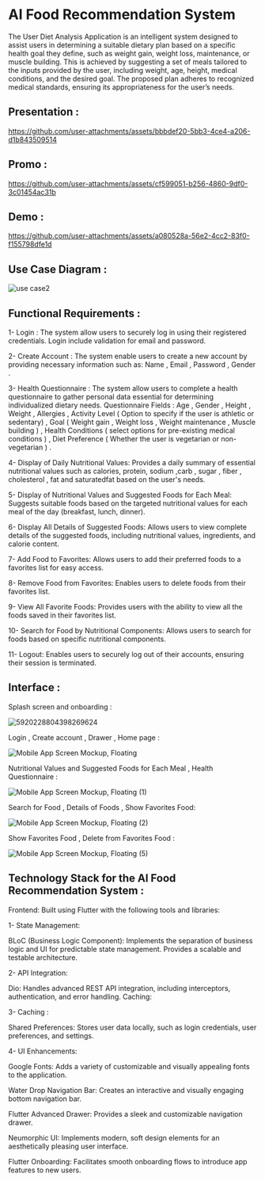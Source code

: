 # AI Food Recommendation System

The User Diet Analysis Application is an intelligent system designed to assist users in determining a suitable dietary plan based on a specific health goal they define, such as weight gain, weight loss, maintenance, or muscle building. This is achieved by suggesting a set of meals tailored to the inputs provided by the user, including weight, age, height, medical conditions, and the desired goal. The proposed plan adheres to recognized medical standards, ensuring its appropriateness for the user’s needs.

## Presentation :

https://github.com/user-attachments/assets/bbbdef20-5bb3-4ce4-a206-d1b843509514

## Promo : 


https://github.com/user-attachments/assets/cf599051-b256-4860-9df0-3c01454ac31b


## Demo : 


https://github.com/user-attachments/assets/a080528a-56e2-4cc2-83f0-f155798dfe1d



## Use Case Diagram :

![use case2](https://github.com/user-attachments/assets/3699d7de-9450-43d2-bd57-457693e7a0a3)


## Functional Requirements :

 1- Login :
The system allow users to securely log in using their registered credentials.
Login include validation for email and password.

2- Create Account :
The system enable users to create a new account by providing necessary information such as:
Name , Email , Password , Gender .


3- Health Questionnaire :
The system allow users to complete a health questionnaire to gather personal data essential for determining individualized dietary needs.
Questionnaire Fields : Age , Gender , Height , Weight , Allergies ,
Activity Level ( Option to specify if the user is athletic or sedentary) ,
Goal ( Weight gain , Weight loss , Weight maintenance , Muscle building ) ,
Health Conditions ( select options for pre-existing medical conditions ) ,
Diet Preference ( Whether the user is vegetarian or non-vegetarian ) .

4- Display of Daily Nutritional Values:
Provides a daily summary of essential nutritional values such as calories, protein, sodium ,carb , sugar , fiber , cholesterol , fat and saturatedfat based on the user's needs.

5- Display of Nutritional Values and Suggested Foods for Each Meal:
Suggests suitable foods based on the targeted nutritional values for each meal of the day (breakfast, lunch, dinner).

6- Display All Details of Suggested Foods:
Allows users to view complete details of the suggested foods, including nutritional values, ingredients, and calorie content.

7- Add Food to Favorites:
  Allows users to add their preferred foods to a favorites list for easy access.  

8- Remove Food from Favorites:
 Enables users to delete foods from their favorites list.  

9- View All Favorite Foods:
Provides users with the ability to view all the foods saved in their favorites list. 

10- Search for Food by Nutritional Components: 
Allows users to search for foods based on specific nutritional components.

11- Logout:
Enables users to securely log out of their accounts, ensuring their session is terminated.


## Interface : 

Splash screen and onboarding :

![5920228804398269624](https://github.com/user-attachments/assets/8a6735e6-602d-42e1-a5e0-b10e5f5e9518)

Login , Create account , Drawer , Home page :

![Mobile App Screen Mockup, Floating](https://github.com/user-attachments/assets/360031bb-4416-4ffb-9ea2-a6b4e3d4be40)

Nutritional Values and Suggested Foods for Each Meal , Health Questionnaire :

![Mobile App Screen Mockup, Floating (1)](https://github.com/user-attachments/assets/c25e6382-1005-43f6-92cf-192f6e8f81f2)

Search for Food , Details of Foods , Show Favorites Food:

![Mobile App Screen Mockup, Floating (2)](https://github.com/user-attachments/assets/5c4be46f-5b1e-4398-b127-5bff6fa2130b)

 Show Favorites Food , Delete from Favorites Food :

![Mobile App Screen Mockup, Floating (5)](https://github.com/user-attachments/assets/3dcab0de-1135-4b2f-8967-afa82843b8a1)


## Technology Stack for the AI Food Recommendation System :

Frontend: Built using Flutter with the following tools and libraries:

1- State Management:

BLoC (Business Logic Component): Implements the separation of business logic and UI for predictable state management.
Provides a scalable and testable architecture.

2- API Integration:

Dio: Handles advanced REST API integration, including interceptors, authentication, and error handling.
Caching:

3- Caching : 

Shared Preferences: Stores user data locally, such as login credentials, user preferences, and settings.

4- UI Enhancements:

Google Fonts: Adds a variety of customizable and visually appealing fonts to the application.

Water Drop Navigation Bar: Creates an interactive and visually engaging bottom navigation bar.

Flutter Advanced Drawer: Provides a sleek and customizable navigation drawer.

Neumorphic UI: Implements modern, soft design elements for an aesthetically pleasing user interface.

Flutter Onboarding: Facilitates smooth onboarding flows to introduce app features to new users.

